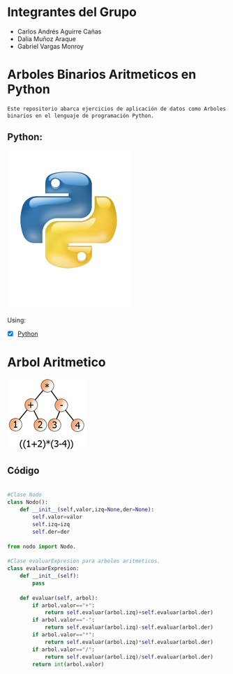 # Integrantes del Grupo
    
* Carlos Andrés Aguirre Cañas
* Dalia Muñoz Araque
* Gabriel Vargas Monroy

# Arboles Binarios Aritmeticos en Python
    Este repositorio abarca ejercicios de aplicación de datos como Arboles binarios en el lenguaje de programación Python.

## Python:
 ![GitHub](/img/python-logo.png)
 
Using:
* [x] [Python](https://www.python.org/) 

# Arbol Aritmetico
![Logo](/img/arbolAritmetico.png)

## Código

```python
		
#Clase Nodo
class Nodo():
	def __init__(self,valor,izq=None,der=None):
		self.valor=valor
		self.izq=izq
		self.der=der

from nodo import Nodo.

#Clase evaluarExpresion para arboles aritmeticos.
class evaluarExpresion:
    def __init__(self):
        pass

    def evaluar(self, arbol):
        if arbol.valor=="+":
            return self.evaluar(arbol.izq)+self.evaluar(arbol.der)
        if arbol.valor=="-":
            return self.evaluar(arbol.izq)-self.evaluar(arbol.der)
        if arbol.valor=="*":
            return self.evaluar(arbol.izq)*self.evaluar(arbol.der)
        if arbol.valor=="/":
            return self.evaluar(arbol.izq)/self.evaluar(arbol.der)
        return int(arbol.valor)
```